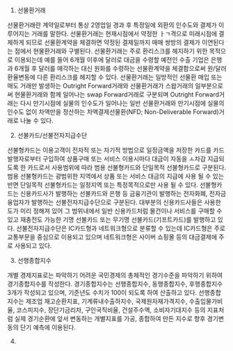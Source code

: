 1. 선물환거래

선물환거래란 계약일로부터 통상 2영업일 경과 후 특정일에 외환의 인수도와 결제가 이루어지는 거래를 말한다. 선물환거래는 현재시점에서 약정한 ㅏㄱ격으로 미래시점에 결제하게 되므로 선물환계약을 체결하면 약정된 결제일까지 매매 쌍방의 결제가 이연된다는 점에서 현물환거래와 구별된다. 선물환거래는 주로 환리스크를 헤지하기 위한 목적으로 이용되는데 예를 들어 6개월 이후에 달러로 대금을 수령할 예전인 수출 기업은 은행과 6개월 후 달러를 매각하는 대신 원화를 수령하는 선물환계약을 체결함으로써 원/달러 환율변동에 다른 환리스크를 헤지할 수 있다. 선물환거래는 일방적인 선물환 매입 또는 매도 거래만 발생하는 Outright Forward거래와 선물환거래가 스왑거래의 일부분으로써 현물환거래와 함께 일어나는 swap Forward거래로 구분되며 Outright Forward거래는 다시 만기시점에 실물의 인수도가 일어나는 일반 선물환거래와 만기시점에 실물의 인수도 없이 차액만을 정산하는 차액결제선물환(NFD; Non-Deliverable Forward)거래로 나눌 수 있다.

2. 선불카드/선불전자지급수단

선불형카드는 이용고객이 전자적 또는 자기적 방법으로 일정금액을 저장한 카드를 카드발행자로부터 구입하여 상품구매 또는 서비스 이용시마다 대금이 자동을 ㅗ차감 지급되도록 한 카드로서 사용범위에 따라 범용 선불형카드와 단일목적 선불형카드로 구분된다. 범용 선불형카드는 광범위한 지역에서 상품 또는 서비스 대금의 지급에 사용 될 수 있는 반면 단일목적 선불형카드는 일정지역 또는 특정목적으로만 사용 될 수 있다. 선불형카드는 신용카드사가 발행하는 선불카드와 은행 등 금융기관이 발행하는 전자화폐, 전자금융업자가 발행하는 선불전자지급수단으로 구분된다. 대부분의 신용카드사들은 사용한도가 미리 정해져 있어 그 범위내에서 일반 신용카드처럼 물건이나 서비스를 구매할 수 있고 재충전도 가능한 기명 선불카드 또는 무기명 선불카드(기프트카드)를 발행하고 있다. 선불전자지급수단은 IC카드형과 네트워크형으로 분류할 수 있는데 IC카드형은 주로 교통부문을 중심으로 이용되고 있으며 네트워크형은 사이버 쇼핑몰 등의 대금결제에 주로 사용되고 있다.

3.  선행종합지수

개별 경제지표로는 파악하기 어려운 국민경제의 총체적인 경기수준을 파악하기 위하여 경기종합지수를  작성한다. 경기종합지수는 선행종합지수, 동행종합지수, 후행종합지수 3개가 작성되고 있으며, 기준년도 수치가 100이 되도록 하여 산출하고 있다. 선행종합지수는 제조업 재고순환지표, 기계류내수출하지수, 국제원자재가격지수, 수출입물가비율, 코스피지수, 장단기금리차, 구인국직비율, 건설주수액, 소비자기대지수 등의 지표처럼 실제 경기순환에 앞서 변동하는 개별지표를 가공, 종합하여 만든 지수로 향후 경기변동의 단기 예측에 이용된다.

4. 